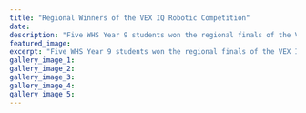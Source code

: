 ```yaml
---
title: "Regional Winners of the VEX IQ Robotic Competition"
date: 
description: "Five WHS Year 9 students won the regional finals of the VEX IQ Robotic Competition on Saturday 28 November at PNBHS; Josiah Booth-Richards, Jack Burrows, Reuben Gould, Levi Harvey and Cameron Russell."
featured_image: 
excerpt: "Five WHS Year 9 students won the regional finals of the VEX IQ Robotic Competition on Saturday 28 November at PNBHS; Josiah Booth-Richards, Jack Burrows, Reuben Gould, Levi Harvey and Cameron Russell..."
gallery_image_1: 
gallery_image_2: 
gallery_image_3: 
gallery_image_4: 
gallery_image_5: 
---
```


